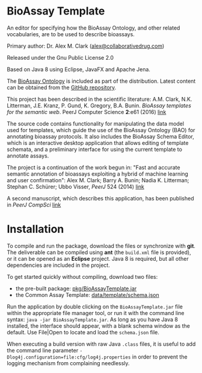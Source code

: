 BioAssay Template 
=================

An editor for specifying how the BioAssay Ontology, and other related vocabularies, are to be used to describe bioassays.

Primary author: Dr. Alex M. Clark (alex@collaborativedrug.com)

Released under the Gnu Public License 2.0

Based on Java 8 using Eclipse, JavaFX and Apache Jena.

The [BioAssay Ontology](http://bioassayontology.org) is included as part of the distribution. Latest content can be obtained from the [GitHub repository](https://github.com/BioAssayOntology/BAO/releases).

This project has been described in the scientific literature:
A.M. Clark, N.K. Litterman, J.E. Kranz, P. Gund, K. Gregory, B.A. Bunin. _BioAssay templates for the semantic web_. PeerJ Computer Science **2**:e61 (2016) [link](http://doi.org/10.7717/peerj-cs.61)

The source code contains functionality for manipulating the data model used for templates, which guide the use of the
BioAssay Ontology (BAO) for annotating bioassay protocols. It also includes the BioAssay Schema Editor, which is an
interactive desktop application that allows editing of template schemata, and a preliminary interface for using the
current template to annotate assays.

The project is a continuation of the work begun in:
"Fast and accurate semantic annotation of bioassays exploiting a hybrid of machine learning and user confirmation":
Alex M. Clark; Barry A. Bunin; Nadia K. Litterman; Stephan C. Schürer; Ubbo Visser, _PeerJ_ 524 (2014) [link](https://peerj.com/articles/524)

A second manuscript, which describes this application, has been published in _PeerJ CompSci_ [link](https://peerj.com/articles/cs-61/)

Installation
============

To compile and run the package, download the files or synchronize with **git**. The deliverable can be compiled using **ant** (the
`build.xml` file is provided), or it can be opened as an **Eclipse** project. Java 8 is required, but all other dependencies are
included in the project.

To get started quickly without compiling, download two files:

  * the pre-built package: [pkg/BioAssayTemplate.jar](https://s3.us-east-2.amazonaws.com/cdd-bioassay-template/lib/BioAssayTemplate.jar)
  * the Common Assay Template: [data/template/schema.json](https://github.com/cdd/bioassay-template/blob/master/data/template/schema.json)
  
Run the application by double clicking on the `BioAssayTemplate.jar` file within the appropriate file manager tool, or run it with the
command line syntax: `java -jar BioAssayTemplate.jar`. As long as you have Java 8 installed, the interface should appear, with a blank 
schema window as the default. Use File|Open to locate and load the `schema.json` file.

When executing a build version with raw Java `.class` files, it is useful to add the command line parameter 
`-Dlog4j.configuration=file:cfg/log4j.properties` in order to prevent the logging mechanism from complaining needlessly.